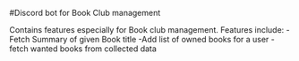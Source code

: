 #Discord bot for Book Club management 

Contains features especially for Book club management. Features include: 
-Fetch Summary of given Book title 
-Add list of owned books for a user
-fetch wanted books from collected data 


